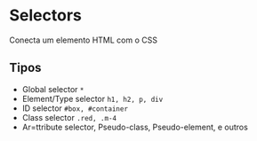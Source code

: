 # Selectors

Conecta um elemento HTML com o CSS

## Tipos

* Global selector `*`
* Element/Type selector `h1, h2, p, div`
* ID selector `#box, #container`
* Class selector `.red, .m-4`
* Ar=ttribute selector, Pseudo-class, Pseudo-element, e outros